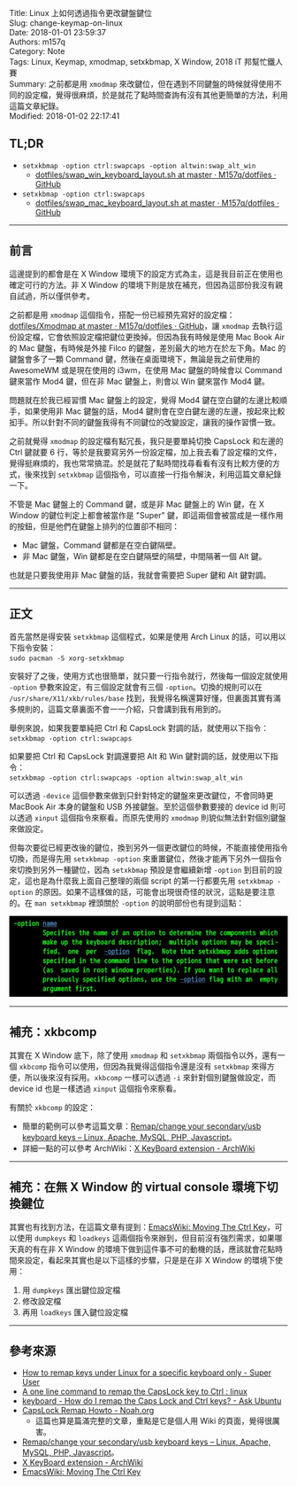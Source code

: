 Title: Linux 上如何透過指令更改鍵盤鍵位  
Slug: change-keymap-on-linux  
Date: 2018-01-01 23:59:37  
Authors: m157q  
Category: Note  
Tags: Linux, Keymap, xmodmap, setxkbmap, X Window, 2018 iT 邦幫忙鐵人賽  
Summary: 之前都是用 `xmodmap` 來改鍵位，但在遇到不同鍵盤的時候就得使用不同的設定檔，覺得很麻煩，於是就花了點時間查詢有沒有其他更簡單的方法，利用這篇文章紀錄。  
Modified: 2018-01-02 22:17:41  
  
  
## TL;DR  
  
+ `setxkbmap -option ctrl:swapcaps -option altwin:swap_alt_win`  
    + [dotfiles/swap_win_keyboard_layout.sh at master · M157q/dotfiles · GitHub](https://github.com/M157q/dotfiles/blob/master/swap_win_keyboard_layout.sh)  
+ `setxkbmap -option ctrl:swapcaps`  
    + [dotfiles/swap_mac_keyboard_layout.sh at master · M157q/dotfiles · GitHub](https://github.com/M157q/dotfiles/blob/master/swap_mac_keyboard_layout.sh)  
  
---  
  
## 前言  
  
這邊提到的都會是在 X Window 環境下的設定方式為主，這是我目前正在使用也確定可行的方法。非 X Window 的環境下則是放在補充，但因為這部份我沒有親自試過，所以僅供參考。  
  
之前都是用 `xmodmap` 這個指令，搭配一份已經預先寫好的設定檔：[dotfiles/Xmodmap at master · M157q/dotfiles · GitHub](https://github.com/M157q/dotfiles/blob/master/Xmodmap)，讓 `xmodmap` 去執行這份設定檔，它會依照設定檔把鍵位更換掉。但因為我有時候是使用 Mac Book Air 的 Mac 鍵盤，有時候是外接 Filco 的鍵盤，差別最大的地方在於左下角。Mac 的鍵盤會多了一顆 Command 鍵，然後在桌面環境下，無論是我之前使用的 AwesomeWM 或是現在使用的 i3wm，在使用 Mac 鍵盤的時候會以 Command 鍵來當作 Mod4 鍵，但在非 Mac 鍵盤上，則會以 Win 鍵來當作 Mod4 鍵。  
  
問題就在於我已經習慣 Mac 鍵盤上的設定，覺得 Mod4 鍵在空白鍵的左邊比較順手，如果使用非 Mac 鍵盤的話，Mod4 鍵則會在空白鍵左邊的左邊，按起來比較抝手。所以針對不同的鍵盤我得有不同鍵位的改變設定，讓我的操作習慣一致。  
  
之前就覺得 `xmodmap` 的設定檔有點冗長，我只是要單純切換 CapsLock 和左邊的 Ctrl 鍵就要 6 行，等於是我要寫另外一份設定檔，加上我去看了設定檔的文件，覺得挺麻煩的，我也常常搞混。於是就花了點時間找尋看看有沒有比較方便的方式，後來找到 `setxkbmap` 這個指令，可以直接一行指令解決，利用這篇文章紀錄一下。  
  
不管是 Mac 鍵盤上的 Command 鍵，或是非 Mac 鍵盤上的 Win 鍵，在 X Window 的鍵位判定上都會被當作是 "Super" 鍵，即這兩個會被當成是一樣作用的按鈕，但是他們在鍵盤上排列的位置卻不相同：  
  
+ Mac 鍵盤，Command 鍵都是在空白鍵隔壁。  
+ 非 Mac 鍵盤，Win 鍵都是在空白鍵隔壁的隔壁，中間隔著一個 Alt 鍵。  
  
也就是只要我使用非 Mac 鍵盤的話，我就會需要把 Super 鍵和 Alt 鍵對調。  
  
---  
  
## 正文  
  
首先當然是得安裝 `setxkbmap` 這個程式，如果是使用 Arch Linux 的話，可以用以下指令安裝：  
`sudo pacman -S xorg-setxkbmap`  
  
安裝好了之後，使用方式也很簡單，就只要一行指令就行，然後每一個設定就使用 `-option` 參數來設定，有三個設定就會有三個 `-option`。切換的規則可以在 `/usr/share/X11/xkb/rules/base` 找到，我覺得名稱還算好懂，但裏面其實有滿多規則的，這篇文章裏面不會一一介紹，只會講到我有用到的。  
  
舉例來說，如果我要單純把 Ctrl 和 CapsLock 對調的話，就使用以下指令：  
`setxkbmap -option ctrl:swapcaps`  
  
如果要把 Ctrl 和 CapsLock 對調還要把 Alt 和 Win 鍵對調的話，就使用以下指令：  
`setxkbmap -option ctrl:swapcaps -option altwin:swap_alt_win`  
  
可以透過 `-device` 這個參數來做到只針對特定的鍵盤來更改鍵位，不會同時更 MacBook Air 本身的鍵盤和 USB 外接鍵盤。至於這個參數要接的 device id 則可以透過 `xinput` 這個指令來察看。而原先使用的 `xmodmap` 則貌似無法針對個別鍵盤來做設定。  
  
但每次要從已經更改後的鍵位，換到另外一個更改鍵位的時候，不能直接使用指令切換，而是得先用 `setxkbmap -option` 來重置鍵位，然後才能再下另外一個指令來切換到另外一種鍵位，因為 `setxkbmap` 預設是會繼續新增 `-option` 到目前的設定，這也是為什麼我上面自己整理的兩個 script 的第一行都要先用 `setxkbmap -option` 的原因。如果不這樣做的話，可能會出現很奇怪的狀況，這點是要注意的。在 `man setxkbmap` 裡頭關於 `-option` 的說明部份也有提到這點：  
  
![setxkbmap-option](/files/change-keymap-on-linux/setxkbmap-option.jpg)  
  
---  
  
## 補充：xkbcomp  
  
其實在 X Window 底下，除了使用 `xmodmap` 和 `setxkbmap` 兩個指令以外，還有一個 `xkbcomp` 指令可以使用，但因為我覺得這個指令還是沒有 `setxkbmap` 來得方便，所以後來沒有採用。`xkbcomp` 一樣可以透過 `-i` 來針對個別鍵盤做設定，而 device id 也是一樣透過 `xinput` 這個指令來察看。  
  
有關於 `xkbcomp` 的設定：  
  
+ 簡單的範例可以參考這篇文章：[Remap/change your secondary/usb keyboard keys – Linux, Apache, MySQL, PHP, Javascript](https://lampjs.wordpress.com/2015/06/26/remapchange-your-secondaryusb-keyboard-keys/)。  
+ 詳細一點的可以參考 ArchWiki：[X KeyBoard extension - ArchWiki](https://wiki.archlinux.org/index.php/X_KeyBoard_extension#Multiple_keyboards)  
  
---  
  
## 補充：在無 X Window 的 virtual console 環境下切換鍵位  
  
其實也有找到方法，在這篇文章有提到：[EmacsWiki: Moving The Ctrl Key](https://www.emacswiki.org/emacs/MovingTheCtrlKey#toc7)，可以使用 `dumpkeys` 和 `loadkeys` 這兩個指令來辦到，但目前沒有強烈需求，如果哪天真的有在非 X Window 的環境下做到這件事不可的動機的話，應該就會花點時間來設定，看起來其實也是以下這樣的步驟，只是是在非 X Window 的環境下使用：  
  
1. 用 `dumpkeys` 匯出鍵位設定檔  
2. 修改設定檔  
3. 再用 `loadkeys` 匯入鍵位設定檔  
  
  
---  
  
## 參考來源  
  
+ [How to remap keys under Linux for a specific keyboard only - Super User](https://superuser.com/questions/760602/how-to-remap-keys-under-linux-for-a-specific-keyboard-only)  
+ [A one line command to remap the CapsLock key to Ctrl : linux](https://www.reddit.com/r/linux/comments/1kyikn/a_one_line_command_to_remap_the_capslock_key_to/)  
+ [keyboard - How do I remap the Caps Lock and Ctrl keys? - Ask Ubuntu](https://askubuntu.com/questions/33774/how-do-i-remap-the-caps-lock-and-ctrl-keys)  
+ [CapsLock Remap Howto - Noah.org](http://www.noah.org/wiki/CapsLock_Remap_Howto)  
	+ 這篇也算是篇滿完整的文章，重點是它是個人用 Wiki 的頁面，覺得很厲害。  
+ [Remap/change your secondary/usb keyboard keys – Linux, Apache, MySQL, PHP, Javascript](https://lampjs.wordpress.com/2015/06/26/remapchange-your-secondaryusb-keyboard-keys/)。  
+ [X KeyBoard extension - ArchWiki](https://wiki.archlinux.org/index.php/X_KeyBoard_extension#Multiple_keyboards)  
+ [EmacsWiki: Moving The Ctrl Key](https://www.emacswiki.org/emacs/MovingTheCtrlKey#toc7)  
